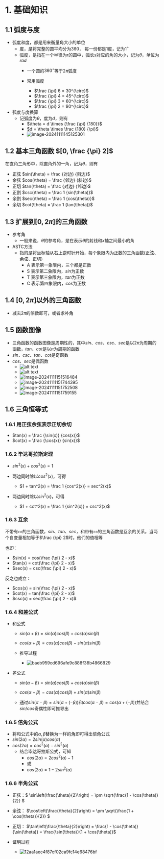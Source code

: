 # 1. 基础知识

## 1.1 弧度与度

- 弧度和度，都是用来衡量角大小的单位
  - 度，是将完整的圆平均分为360， 每一份都是1度，记为$1^\circ$
  - 弧度，是指在一个半径为$r$的圆中，弧长$s$对应的角的大小，记为$\theta$，单位为$rad$
    - 一个圆的$360^{\circ}$等于$2\pi$弧度
    - 常用弧度

      - $\frac {\pi} 6 = 30^{\circ}$
      - $\frac {\pi} 4 = 45^{\circ}$
      - $\frac {\pi} 3 = 60^{\circ}$
      - $\frac {\pi} 2 = 90^{\circ}$
- 弧度与度换算
  - 记弧度为$\theta$，度为$d$，则有
    - $\theta = d \times  {\frac {\pi} {180}}$
    - $d = \theta \times \frac {180} {\pi}$
    - ![image-20241111145125301](<chap 2 三角学回顾.assets/image-20241111145125301.png>)

## 1.2 基本三角函数 $[0, \frac {\pi} 2]$

在直角三角形中，除直角外的一角，记为$\theta$，则有

- 正弦 $sin(\theta) = \frac {对边} {斜边}$
- 余弦 $cos(\theta) = \frac {邻边} {斜边}$
- 正切 $tan(\theta) = \frac {对边} {邻边}$
- 正割 $csc(\theta) = \frac 1 {sin(\theta)}$
- 余割 $sec(\theta) = \frac 1 {cos(\theta)}$
- 余切 $cot(\theta) = \frac 1 {tan(\theta)}$

## 1.3 扩展到$[0, 2\pi]$的三角函数

- 参考角
    - 一般来说，$\theta$的参考角，是在表示$\theta$的射线和$x$轴之间最小的角
- ASTC方法
    - 指的是将坐标轴从右上逆时针开始，每个象限内为正数的三角函数(正弦、余弦、正切)
        - A 表示第一象限内，三个都是正数
        - S 表示第二象限内，$sin$为正数
        - T 表示第三象限内，$tan$为正数
        - C 表示第四象限内，$cos$为正数

## 1.4 $[0, 2\pi]$以外的三角函数

- 减去$2\pi$的倍数即可，或者求补角

## 1.5 函数图像

- 三角函数的函数图像是周期性的，其中$sin$、$cos$、$csc$、$sec$是以$2\pi$为周期的函数，$tan$、$cot$是以$\pi$为周期的函数
- $sin$、$csc$、$tan$、$cot$是奇函数
- $cos$、$sec$是偶函数
    - ![alt text](<chap 2 三角学回顾.assets/image-20241111151433635.png>)
    - ![alt text](<chap 2 三角学回顾.assets/image-20241111151446651.png>)
    - ![image-20241111151516484](<chap 2 三角学回顾.assets/image-20241111151516484.png>)
    - ![image-20241111151744395](<chap 2 三角学回顾.assets/image-20241111151744395.png>)
    - ![image-20241111151752508](<chap 2 三角学回顾.assets/image-20241111151752508.png>)
    - ![image-20241111151759155](<chap 2 三角学回顾.assets/image-20241111151759155.png>)

## 1.6 三角恒等式

### 1.6.1 用正弦余弦表示正切余切

- $tan(x) = \frac {\sin(x)} {cos(x)}$
- $cot(x) = \frac {\cos(x)} {sin(x)}$

### 1.6.2 毕达哥拉斯定理

- $sin^2(x) + cos^2(x) = 1$

- 两边同时除以$cos^2(x)$，可得
    - $1 + tan^2(x) = \frac 1 {cos^2(x)} = sec^2(x)$
- 两边同时除以$sin^2(x)$，可得
    - $1 + cot^2(x) = \frac 1 {sin^2(x)} = csc^2(x)$

### 1.6.3 互余

不带有`co`的三角函数，$sin$、$tan$、$sec$，和带有`co`的三角函数是互余的关系，当两个自变量相加等于$\frac {\pi} 2$时，他们的值相等

也即：

- $sin(x) = cos(\frac {\pi} 2 - x)$
- $tan(x) = cot(\frac {\pi} 2 - x)$
- $sec(x) = csc(\frac {\pi} 2 - x)$

反之也成立：

- $cos(x) = sin(\frac {\pi} 2 - x)$
- $cot(x) = tan(\frac {\pi} 2 - x)$
- $csc(x) = sec(\frac {\pi} 2 - x)$

### 1.6.4 和差公式

- 和公式

    - $sin(\alpha + \beta) = sin(\alpha)cos(\beta) + cos(\alpha)sin(\beta)$

    - $cos(\alpha + \beta) = cos(\alpha)cos(\beta) - sin(\alpha)sin(\beta)$
    - 推导过程
        - ![baeb959cd696afe9c888f38b4866829](<chap 2 三角学回顾.assets/baeb959cd696afe9c888f38b4866829.jpg>)

- 差公式

    - $sin(\alpha - \beta) = sin(\alpha)cos(\beta) + cos(\alpha)sin(\beta)$

    - $cos(\alpha - \beta) = cos(\alpha)cos(\beta) + sin(\alpha)sin(\beta)$
    - 通过$sin(\alpha - \beta) = sin(\alpha + (- \beta))$和$cos(\alpha - \beta) = cos(\alpha + (- \beta))$并结合$sin/cos$奇偶性即可推导出

### 1.6.5 倍角公式

- 将和公式中的$\alpha,\beta$替换为一样的角即可得出倍角公式
- $sin(2\alpha) = 2sin(\alpha)cos(\alpha)$
- $cos(2\alpha) = cos^2(\alpha) - sin^2(\alpha)$
    - 结合毕达哥拉斯公式，可知
        - $cos(2\alpha) = 2cos^2(\alpha) - 1$
        - 或
        - $cos(2\alpha) = 1 - 2sin^2(\alpha)$

### 1.6.6 半角公式

- 正弦：$ \sin\left(\frac{\theta}{2}\right) = \pm \sqrt{\frac{1 - \cos(\theta)}{2}} $
- 余弦： $\cos\left(\frac{\theta}{2}\right) = \pm \sqrt{\frac{1 + \cos(\theta)}{2}} $
- 正切： $\tan\left(\frac{\theta}{2}\right) = \frac{1 - \cos(\theta)}{\sin(\theta)} = \frac{\sin(\theta)}{1 + \cos(\theta)}$

- 证明过程
    - ![12aa1aec4f87cf02ca9fc14e68476bf](<chap 2 三角学回顾.assets/12aa1aec4f87cf02ca9fc14e68476bf.jpg>)





















​		
